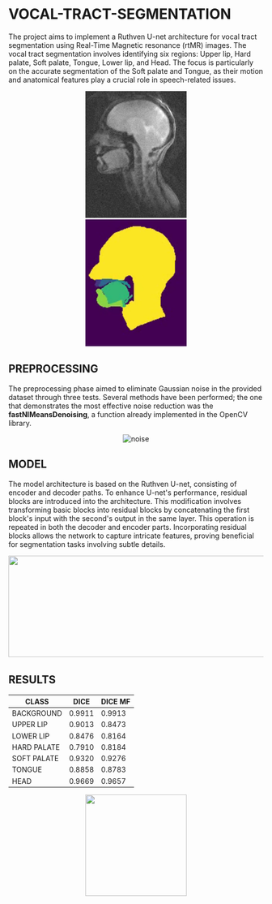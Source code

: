 # VOCAL-TRACT-SEGMENTATION
The project aims to implement a Ruthven U-net architecture for vocal tract segmentation using Real-Time Magnetic resonance (rtMR) images. The vocal tract segmentation involves identifying six regions: Upper lip, Hard palate, Soft palate, Tongue, Lower lip, and Head. The focus is particularly on the accurate segmentation of the Soft palate and Tongue, as their motion and anatomical features play a crucial role in speech-related issues.

<p float="left" align="center">
  <img src="1.png" hspace="30"  width="200" heigth="200"/ >
  <img src="2.png" hspace="30"  width="200" heigth="200"/> 
</p>


## PREPROCESSING
The preprocessing phase aimed to eliminate Gaussian noise in the provided dataset through three tests. Several methods have been performed; the one that demonstrates the most effective noise reduction was the **fastNlMeansDenoising**, a function already implemented in the OpenCV library.
<p align="center">
  <img width="550" height="320" alt="noise" src="https://github.com/NacliNaclo/VOCAL-TRACT-SEGMENTATION/assets/107640468/122d29da-2bb9-420a-8963-313553b85a0e](https://github.com/NacliNaclo/VOCAL-TRACT-SEGMENTATION/assets/107640468/a7b6610e-bc6b-4319-85fe-2687a8c6ae23)">
</p>

## MODEL
The model architecture is based on the Ruthven U-net, consisting of encoder and decoder paths.
To enhance U-net's performance, residual blocks are introduced into the architecture. This modification involves transforming basic blocks into residual blocks by concatenating the first block's input with the second's output in the same layer. This operation is repeated in both the decoder and encoder parts. Incorporating residual blocks allows the network to capture intricate features, proving beneficial for segmentation tasks involving subtle details.

<p align="center">
  <img width="700" height="200" src="https://github.com/NacliNaclo/VOCAL-TRACT-SEGMENTATION/assets/107640468/8c7b3b2c-7689-4db5-aaac-77e2ffcc0394"/>
</p>



## RESULTS
| CLASS         | DICE  | DICE MF |
| ------------- | ----- | ---- |
| BACKGROUND    | 0.9911| 0.9913 |
| UPPER LIP      | 0.9013| 0.8473              |
| LOWER LIP      | 0.8476| 0.8164              |
| HARD PALATE    | 0.7910| 0.8184              |
| SOFT PALATE    | 0.9320| 0.9276              |
| TONGUE         | 0.8858| 0.8783              |
| HEAD           | 0.9669| 0.9657              |



<p align="center">
  <img width="200" height="200" src="Media1 (online-video-cutter.com)(1).gif"/>
</p>



